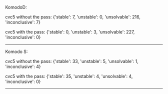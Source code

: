 KomodoD:

cvc5 without the pass:
{'stable': 7, 'unstable': 0, 'unsolvable': 216, 'inconclusive': 7}

cvc5 with the pass:
{'stable': 0, 'unstable': 3, 'unsolvable': 227, 'inconclusive': 0}



---------------------------------------------------


Komodo S:

cvc5 without the pass:
{'stable': 33, 'unstable': 5, 'unsolvable': 1, 'inconclusive': 4}

cvc5 with the pass:
{'stable': 35, 'unstable': 4, 'unsolvable': 4, 'inconclusive': 0}



---------------------------------------------------



